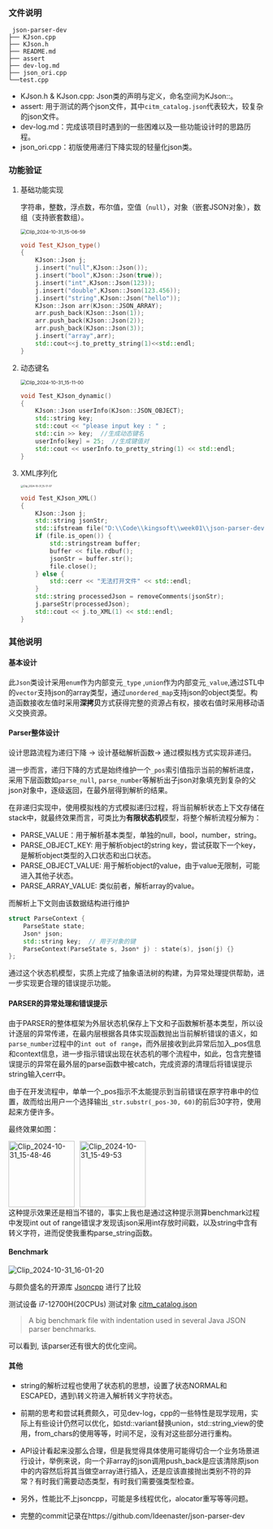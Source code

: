 ###  文件说明

```tree
 json-parser-dev
├── KJson.cpp
├── KJson.h
├── README.md
├── assert
├── dev-log.md
├── json_ori.cpp
└──test.cpp
```

- KJson.h & KJson.cpp: Json类的声明与定义，命名空间为KJson::。
- assert: 用于测试的两个json文件，其中`citm_catalog.json`代表较大，较复杂的json文件。
- dev-log.md：完成该项目时遇到的一些困难以及一些功能设计时的思路历程。
- json_ori.cpp：初版使用递归下降实现的轻量化json类。

### 功能验证

1. 基础功能实现

   字符串，整数，浮点数，布尔值，空值（`null`），对象（嵌套JSON对象），数组（支持嵌套数组）。

   <img src="README2.assets/Clip_2024-10-31_15-06-59.png" alt="Clip_2024-10-31_15-06-59" style="zoom: 67%;" />

   ```cpp
   void Test_KJson_type()
   {
       KJson::Json j;
       j.insert("null",KJson::Json());
       j.insert("bool",KJson::Json(true));
       j.insert("int",KJson::Json(123));
       j.insert("double",KJson::Json(123.456));
       j.insert("string",KJson::Json("hello"));
       KJson::Json arr(KJson::JSON_ARRAY);
       arr.push_back(KJson::Json(1));
       arr.push_back(KJson::Json(2));
       arr.push_back(KJson::Json(3));
       j.insert("array",arr);
       std::cout<<j.to_pretty_string(1)<<std::endl;
   }
   ```

2. 动态键名

   <img src="README2.assets/Clip_2024-10-31_15-11-00.png" alt="Clip_2024-10-31_15-11-00" style="zoom:67%;" />

   ```cpp
   void Test_KJson_dynamic()
   {
       KJson::Json userInfo(KJson::JSON_OBJECT);
       std::string key;
       std::cout << "please input key : " ;
       std::cin >> key;  //生成动态键名
       userInfo[key] = 25;  //生成键值对
       std::cout << userInfo.to_pretty_string(1) << std::endl;
   }
   ```

3. XML序列化

   <img src="README2.assets/Clip_2024-10-31_15-17-07.png" alt="Clip_2024-10-31_15-17-07" style="zoom: 33%;" />

   ```cpp
   void Test_KJson_XML()
   {
       KJson::Json j;
       std::string jsonStr;
       std::ifstream file("D:\\Code\\kingsoft\\week01\\json-parser-dev\\assert\\input_json.txt");
       if (file.is_open()) {
           std::stringstream buffer;
           buffer << file.rdbuf();
           jsonStr = buffer.str();
           file.close();
       } else {
           std::cerr << "无法打开文件" << std::endl;
       }
       std::string processedJson = removeComments(jsonStr);
       j.parseStr(processedJson);
       std::cout << j.to_XML(1) << std::endl;
   }
   ```

### 其他说明

#### 基本设计

此`Json`类设计采用`enum`作为内部变元`_type` ,`union`作为内部变元`_value`,通过STL中的`vector`支持json的array类型，通过`unordered_map`支持json的object类型。构造函数接收左值时采用**深拷贝**方式获得完整的资源占有权，接收右值时采用移动语义交换资源。

#### Parser整体设计

设计思路流程为递归下降 -> 设计基础解析函数-> 通过模拟栈方式实现非递归。

进一步而言，递归下降的方式是始终维护一个`_pos`索引值指示当前的解析进度，采用下层函数如`parse_null`, `parse_number`等解析出子json对象填充到复杂的父json对象中，逐级返回，在最外层得到解析的结果。

在非递归实现中，使用模拟栈的方式模拟递归过程，将当前解析状态上下文存储在stack中，就最终效果而言，可类比为**有限状态机**模型，将整个解析流程分解为：

- PARSE_VALUE：用于解析基本类型，单独的null，bool，number，string。
- PARSE_OBJECT_KEY: 用于解析object的string key，尝试获取下一个key，是解析object类型的入口状态和出口状态。
- PARSE_OBJECT_VALUE: 用于解析object的value，由于value无限制，可能进入其他子状态。
- PARSE_ARRAY_VALUE: 类似前者，解析array的value。

而解析上下文则由该数据结构进行维护

```cpp
struct ParseContext {
    ParseState state;
    Json* json;
    std::string key;  // 用于对象的键
    ParseContext(ParseState s, Json* j) : state(s), json(j) {}
};
```

通过这个状态机模型，实质上完成了抽象语法树的构建，为异常处理提供帮助，进一步实现更合理的错误提示功能。

#### PARSER的异常处理和错误提示

由于PARSER的整体框架为外层状态机保存上下文和子函数解析基本类型，所以设计逐层的异常传递，在最内层根据各具体实现函数抛出当前解析错误的语义，如`parse_number`过程中的`int out of range`，而外层接收到此异常后加入_pos信息和context信息，进一步指示错误出现在状态机的哪个流程中，如此，包含完整错误提示的异常在最外层的parse函数中被catch，完成资源的清理后将错误提示string输入cerr中。

由于在开发流程中，单单一个_pos指示不太能提示到当前错误在原字符串中的位置，故而给出用户一个选择输出`_str.substr(_pos-30, 60)`的前后30字符，使用起来方便许多。

最终效果如图：

<div style="display: flex; align-items: center; gap: 10px;">
    <img src="README2.assets/Clip_2024-10-31_15-48-46.png" alt="Clip_2024-10-31_15-48-46" style="height: 130px;" />
    <img src="README2.assets/Clip_2024-10-31_15-49-53.png" alt="Clip_2024-10-31_15-49-53" style="height: 130px;" />
</div>
这种提示效果还是相当不错的，事实上我也是通过这种提示测算benchmark过程中发现int out of range错误才发现该json采用int存放时间戳，以及string中含有转义字符，进而促使我重构parse_string函数。

#### Benchmark

![Clip_2024-10-31_16-01-20](README2.assets/Clip_2024-10-31_16-01-20.png)

与颇负盛名的开源库 [Jsoncpp](https://github.com/open-source-parsers/jsoncpp) 进行了比较

测试设备 i7-12700H(20CPUs) 测试对象 [citm_catalog.json](https://github.com/RichardHightower/json-parsers-benchmark/blob/master/data/citm_catalog.json) 

> A big benchmark file with indentation used in several Java JSON parser benchmarks.

可以看到, 该parser还有很大的优化空间。

#### 其他

- string的解析过程也使用了状态机的思想，设置了状态NORMAL和ESCAPED，遇到\转义符进入解析转义字符状态。
- 前期的思考和尝试耗费颇久，可见dev-log，cpp的一些特性是现学现用，实际上有些设计仍然可以优化，如std::variant替换union，std::string_view的使用，from_chars的使用等等，时间不足，没有对这些部分进行重构。

- API设计看起来没那么合理，但是我觉得具体使用可能得切合一个业务场景进行设计，举例来说，向一个非array的json调用push_back是应该清除原json中的内容然后将其当做空array进行插入，还是应该直接抛出类别不符的异常？有时我们需要动态类型，有时我们需要强类型检查。
- 另外，性能比不上jsoncpp，可能是多线程优化，alocator重写等等问题。
- 完整的commit记录在https://github.com/Ideenaster/json-parser-dev
